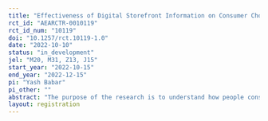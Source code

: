 ```yaml
---
title: "Effectiveness of Digital Storefront Information on Consumer Choice"
rct_id: "AEARCTR-0010119"
rct_id_num: "10119"
doi: "10.1257/rct.10119-1.0"
date: "2022-10-10"
status: "in_development"
jel: "M20, M31, Z13, J15"
start_year: "2022-10-15"
end_year: "2022-12-15"
pi: "Yash Babar"
pi_other: ""
abstract: "The purpose of the research is to understand how people consume information from an online places business profile page while choosing a place to dine or drink at. By manipulating specific components of a digital store front, the study aims to understand the marginal influence of each on consumers' subsequent willingness to visit the business and associated perceptions of value, expectations of the experience, and other related outcomes."
layout: registration
---
```



